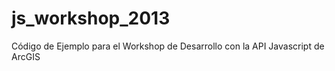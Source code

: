 js_workshop_2013
================

Código de Ejemplo para el Workshop de Desarrollo con la API Javascript de ArcGIS
